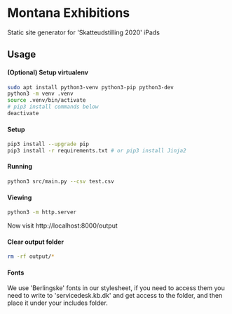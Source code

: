# Montana Exhibitions

Static site generator for 'Skatteudstilling 2020' iPads

## Usage

#### (Optional) Setup virtualenv
```bash
sudo apt install python3-venv python3-pip python3-dev
python3 -m venv .venv
source .venv/bin/activate
# pip3 install commands below
deactivate
```

#### Setup
```bash
pip3 install --upgrade pip
pip3 install -r requirements.txt # or pip3 install Jinja2
```

#### Running
```bash
python3 src/main.py --csv test.csv
```

#### Viewing
```bash
python3 -m http.server
```
Now visit http://localhost:8000/output

#### Clear output folder
```bash
rm -rf output/*
```

#### Fonts
We use 'Berlingske' fonts in our stylesheet, if you need to access them you need to write to 'servicedesk.kb.dk' and get access to the folder, and then place it under your includes folder.